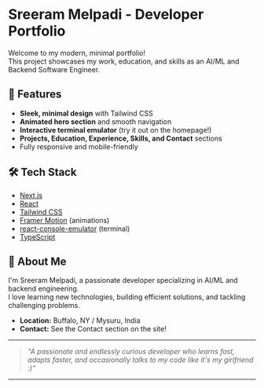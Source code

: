 # Sreeram Melpadi - Developer Portfolio

Welcome to my modern, minimal portfolio!  
This project showcases my work, education, and skills as an AI/ML and Backend Software Engineer.

## 🚀 Features

- **Sleek, minimal design** with Tailwind CSS
- **Animated hero section** and smooth navigation
- **Interactive terminal emulator** (try it out on the homepage!)
- **Projects, Education, Experience, Skills, and Contact** sections
- Fully responsive and mobile-friendly

## 🛠️ Tech Stack

- [Next.js](https://nextjs.org/)
- [React](https://react.dev/)
- [Tailwind CSS](https://tailwindcss.com/)
- [Framer Motion](https://www.framer.com/motion/) (animations)
- [react-console-emulator](https://github.com/linuswillner/react-console-emulator) (terminal)
- [TypeScript](https://www.typescriptlang.org/)


## 📄 About Me

I'm Sreeram Melpadi, a passionate developer specializing in AI/ML and backend engineering.  
I love learning new technologies, building efficient solutions, and tackling challenging problems.

- **Location:** Buffalo, NY / Mysuru, India
- **Contact:** See the Contact section on the site!

---

> _"A passionate and endlessly curious developer who learns fast, adapts faster, and occasionally talks to my code like it's my girlfriend :)"_

---



